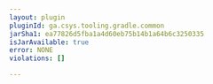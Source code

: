 ```yaml
---
layout: plugin
pluginId: ga.csys.tooling.gradle.common
jarSha1: ea77826d5fba1a4d60eb75b14b1a64b6c3250335
isJarAvailable: true
error: NONE
violations: []

---
```


